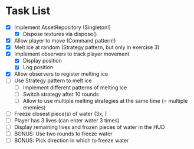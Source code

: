 # Task List

- [x] Implement AssetRepository (Singleton!)
  - [x] Dispose textures via dispose()
- [x] Allow player to move (Command pattern!)
- [x] Melt ice at random (Strategy pattern, but only in exercise 3)
- [x] Implement observers to track player movement
  - [x] Display position
  - [x] Log position
- [x] Allow observers to register melting ice
- [ ] Use Strategy pattern to melt ice
  - [ ] Implement different patterns of melting ice
  - [ ] Switch strategy after 10 rounds
  - [ ] Allow to use multiple melting strategies at the same time (= multiple enemies)
- [ ] Freeze closest piece(s) of water (3x, <SPACE>)
- [ ] Player has 3 lives (can enter water 3 times)
- [ ] Display remaining lives and frozen pieces of water in the HUD
- [ ] BONUS: Use two rounds to freeze water
- [ ] BONUS: Pick direction in which to freeze water
